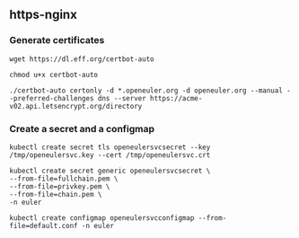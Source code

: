 ## https-nginx

### Generate certificates

```
wget https://dl.eff.org/certbot-auto

chmod u+x certbot-auto

./certbot-auto certonly -d *.openeuler.org -d openeuler.org --manual --preferred-challenges dns --server https://acme-v02.api.letsencrypt.org/directory

```

### Create a secret and a configmap
```
kubectl create secret tls openeulersvcsecret --key /tmp/openeulersvc.key --cert /tmp/openeulersvc.crt
```
```
kubectl create secret generic openeulersvcsecret \
--from-file=fullchain.pem \
--from-file=privkey.pem \
--from-file=chain.pem \
-n euler
```
```
kubectl create configmap openeulersvcconfigmap --from-file=default.conf -n euler
```

